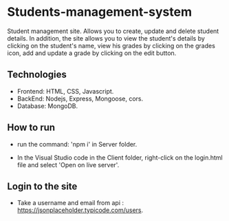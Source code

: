 # Students-management-system

Student management site. Allows you to create, update and delete student details.
In addition, the site allows you to view the student's details by clicking on the student's name,
view his grades by clicking on the grades icon, add and update a grade by clicking on the edit button.

## Technologies

*	Frontend: HTML, CSS, Javascript.
*	BackEnd: Nodejs, Express, Mongoose, cors.
*	Database: MongoDB.

## How to run

* run the command: 'npm i' in Server folder.

* In the Visual Studio code in the Client folder, right-click on the login.html file and select 'Open on live server'.

## Login to the site

* Take a username and email from api : https://jsonplaceholder.typicode.com/users.
